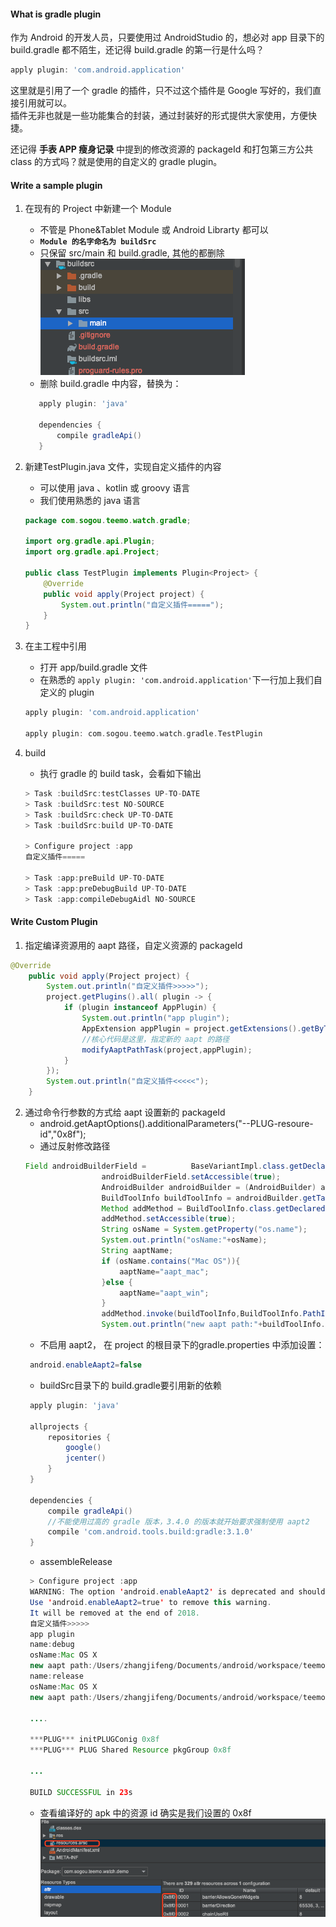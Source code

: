 #### What is gradle plugin
作为 Android 的开发人员，只要使用过 AndroidStudio 的，想必对 app 目录下的 build.gradle 都不陌生，还记得 build.gradle 的第一行是什么吗？
```groovy
apply plugin: 'com.android.application'
```
这里就是引用了一个 gradle 的插件，只不过这个插件是 Google 写好的，我们直接引用就可以。  
插件无非也就是一些功能集合的封装，通过封装好的形式提供大家使用，方便快捷。

还记得 **手表 APP 瘦身记录** 中提到的修改资源的 packageId 和打包第三方公共 class 的方式吗？就是使用的自定义的 gradle plugin。

#### Write a sample plugin
1. 在现有的 Project 中新建一个 Module
    * 不管是 Phone&Tablet Module 或 Android Librarty 都可以
    * **`Module 的名字命名为 buildSrc`**
    * 只保留 src/main 和 build.gradle, 其他的都删除
    ![buildsrc.png](image/buildsrc.png)
    * 删除 build.gradle 中内容，替换为：
     ```groovy
        apply plugin: 'java'

        dependencies {
            compile gradleApi()
        }
     ```
     
2. 新建TestPlugin.java 文件，实现自定义插件的内容
    * 可以使用 java 、kotlin 或 groovy 语言
    * 我们使用熟悉的 java 语言
    ```java
    package com.sogou.teemo.watch.gradle;

    import org.gradle.api.Plugin;
    import org.gradle.api.Project;

    public class TestPlugin implements Plugin<Project> {
        @Override
        public void apply(Project project) {
            System.out.println("自定义插件=====");
        }
    }
    ```
3. 在主工程中引用
    * 打开 app/build.gradle 文件
    * 在熟悉的 `apply plugin: 'com.android.application'`下一行加上我们自定义的 plugin
    ```groovy
    apply plugin: 'com.android.application'

    apply plugin: com.sogou.teemo.watch.gradle.TestPlugin

    ```
4. build
    * 执行 gradle 的 build task，会看如下输出
    ```groovy
    > Task :buildSrc:testClasses UP-TO-DATE
    > Task :buildSrc:test NO-SOURCE
    > Task :buildSrc:check UP-TO-DATE
    > Task :buildSrc:build UP-TO-DATE

    > Configure project :app
    自定义插件=====

    > Task :app:preBuild UP-TO-DATE
    > Task :app:preDebugBuild UP-TO-DATE
    > Task :app:compileDebugAidl NO-SOURCE
    ```

#### Write Custom Plugin
1. 指定编译资源用的 aapt 路径，自定义资源的 packageId
```java
@Override
    public void apply(Project project) {
        System.out.println("自定义插件>>>>>");
        project.getPlugins().all( plugin -> {
            if (plugin instanceof AppPlugin) {
                System.out.println("app plugin");
                AppExtension appPlugin = project.getExtensions().getByType(AppExtension.class);
                //核心代码是这里，指定新的 aapt 的路径
                modifyAaptPathTask(project,appPlugin);
            }
        });
        System.out.println("自定义插件<<<<<");
    }
```
2. 通过命令行参数的方式给 aapt 设置新的 packageId
   *  android.getAaptOptions().additionalParameters("--PLUG-resoure-id","0x8f");
   * 通过反射修改路径
   ```java
   Field androidBuilderField =          BaseVariantImpl.class.getDeclaredField("androidBuilder");
                    androidBuilderField.setAccessible(true);
                    AndroidBuilder androidBuilder = (AndroidBuilder) androidBuilderField.get(variant);
                    BuildToolInfo buildToolInfo = androidBuilder.getTargetInfo().getBuildTools();
                    Method addMethod = BuildToolInfo.class.getDeclaredMethod("add",BuildToolInfo.PathId.class, File.class);
                    addMethod.setAccessible(true);
                    String osName = System.getProperty("os.name");
                    System.out.println("osName:"+osName);
                    String aaptName;
                    if (osName.contains("Mac OS")){
                        aaptName="aapt_mac";
                    }else {
                        aaptName="aapt_win";
                    }
                    addMethod.invoke(buildToolInfo,BuildToolInfo.PathId.AAPT,new File(project.getRootDir()+"/tools/",aaptName));
                    System.out.println("new aapt path:"+buildToolInfo.getPath(BuildToolInfo.PathId.AAPT));
   ```
   * 不启用 aapt2， 在 project 的根目录下的gradle.properties 中添加设置： 
   ```java
    android.enableAapt2=false
   ```
   * buildSrc目录下的 build.gradle要引用新的依赖  
   ```groovy
    apply plugin: 'java'

    allprojects {
        repositories {
            google()
            jcenter()
        }
    }

    dependencies {
        compile gradleApi()
        //不能使用过高的 gradle 版本，3.4.0 的版本就开始要求强制使用 aapt2
        compile 'com.android.tools.build:gradle:3.1.0'
    }
   ```
   * assembleRelease
   ```java
    > Configure project :app
    WARNING: The option 'android.enableAapt2' is deprecated and should not be used anymore.
    Use 'android.enableAapt2=true' to remove this warning.
    It will be removed at the end of 2018.
    自定义插件>>>>>
    app plugin
    name:debug
    osName:Mac OS X
    new aapt path:/Users/zhangjifeng/Documents/android/workspace/teemo/Demo/tools/aapt_mac
    name:release
    osName:Mac OS X
    new aapt path:/Users/zhangjifeng/Documents/android/workspace/teemo/Demo/tools/aapt_mac
    
    ....
    
    ***PLUG*** initPLUGConig 0x8f 
    ***PLUG*** PLUG Shared Resource pkgGroup 0x8f 
    
    ...
    
    BUILD SUCCESSFUL in 23s

   ```
   * 查看编译好的 apk 中的资源 id 确实是我们设置的 0x8f
   ![apk_resource_id.png](image/resource.png)
   